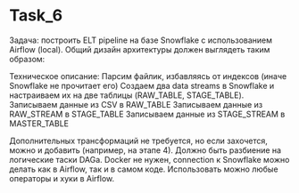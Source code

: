 # Task_6
 Задача: построить ELT pipeline на базе Snowflake с использованием Airflow (local). Общий дизайн архитектуры должен выглядеть таким образом:


Техническое описание: 
Парсим файлик, избавляясь от индексов (иначе Snowflake не прочитает его)
Создаем два data streams в Snowflake и настраиваем их на две таблицы (RAW_TABLE, STAGE_TABLE).
Записываем данные из CSV в RAW_TABLE
Записываем данные из RAW_STREAM в STAGE_TABLE
Записываем данные из STAGE_STREAM в MASTER_TABLE

Дополнительных трансформаций не требуется, но если захочется, можно и добавить (например, на этапе 4). Должно быть разбиение на логические таски DAGа. Docker не нужен, connection к Snowflake можно делать как в Airflow, так и в самом коде. Использовать можно любые операторы и хуки в Airflow.


